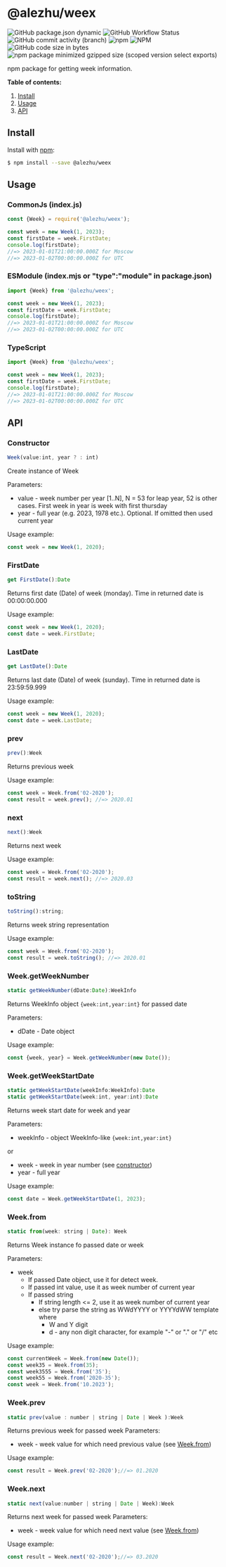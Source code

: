 # @alezhu/weex
![GitHub package.json dynamic](https://img.shields.io/github/package-json/v/alezhu/weex)
![GitHub Workflow Status](https://img.shields.io/github/actions/workflow/status/alezhu/weex/build_and_test.js.yml)
![GitHub commit activity (branch)](https://img.shields.io/github/commit-activity/w/alezhu/weex)
![npm](https://img.shields.io/npm/dt/%40alezhu/weex)
![NPM](https://img.shields.io/npm/l/%40alezhu%2Fweex)
![GitHub code size in bytes](https://img.shields.io/github/languages/code-size/alezhu/weex)
![npm package minimized gzipped size (scoped version select exports)](https://img.shields.io/bundlejs/size/%40alezhu/weex)

npm package for getting week information.

**Table of contents:**

1. [Install](#install)
2. [Usage](#usage)
3. [API](#api)

Install
-------
Install with [npm](https://www.npmjs.com/):
```sh
$ npm install --save @alezhu/weex
```

Usage
-----
### CommonJs (index.js)
```js
const {Week} = require('@alezhu/weex');

const week = new Week(1, 2023);
const firstDate = week.FirstDate;
console.log(firstDate);
//=> 2023-01-01T21:00:00.000Z for Moscow
//=> 2023-01-02T00:00:00.000Z for UTC
```

### ESModule (index.mjs or "type":"module" in package.json)
```js
import {Week} from '@alezhu/weex';

const week = new Week(1, 2023);
const firstDate = week.FirstDate;
console.log(firstDate);
//=> 2023-01-01T21:00:00.000Z for Moscow
//=> 2023-01-02T00:00:00.000Z for UTC
```

### TypeScript
```ts
import {Week} from '@alezhu/weex';

const week = new Week(1, 2023);
const firstDate = week.FirstDate;
console.log(firstDate);
//=> 2023-01-01T21:00:00.000Z for Moscow
//=> 2023-01-02T00:00:00.000Z for UTC
```

API
---

### Constructor
```js
Week(value:int, year ? : int)
```

Create instance of Week

Parameters:
- value - week number per year [1..N], N = 53 for leap year, 52 is other cases. First week in year is week with first
  thursday
- year - full year (e.g. 2023, 1978 etc.). Optional. If omitted then used current year

Usage example:
```js
const week = new Week(1, 2020);
```

### FirstDate
```js
get FirstDate():Date
```

Returns first date (Date) of week (monday). Time in returned date is 00:00:00.000

Usage example:
```js
const week = new Week(1, 2020);
const date = week.FirstDate;
```

### LastDate
```js
get LastDate():Date
```

Returns last date (Date) of week (sunday). Time in returned date is 23:59:59.999

Usage example:
```js
const week = new Week(1, 2020);
const date = week.LastDate;
```

### prev
```js
prev():Week
```

Returns previous week

Usage example:
```js
const week = Week.from('02-2020');
const result = week.prev(); //=> 2020.01
```

### next
```js
next():Week
```

Returns next week

Usage example:
```js
const week = Week.from('02-2020');
const result = week.next(); //=> 2020.03
```

### toString
```js
toString():string;
```

Returns week string representation

Usage example:
```js
const week = Week.from('02-2020');
const result = week.toString(); //=> 2020.01
```

### Week.getWeekNumber
```js
static getWeekNumber(dDate:Date):WeekInfo
```

Returns WeekInfo object ``{week:int,year:int}`` for passed date

Parameters:
- dDate - Date object

Usage example:
```js
const {week, year} = Week.getWeekNumber(new Date());
```

### Week.getWeekStartDate

```js
static getWeekStartDate(weekInfo:WeekInfo):Date
static getWeekStartDate(week:int, year:int):Date
```

Returns week start date for week and year

Parameters:
- weekInfo - object WeekInfo-like ``{week:int,year:int}``

or
- week - week in year number (see [constructor](#constructor))
- year - full year

Usage example:
```js
const date = Week.getWeekStartDate(1, 2023);
```

### Week.from
```js
static from(week: string | Date): Week
```

Returns Week instance fo passed date or week

Parameters:
- week
    - If passed Date object, use it for detect week.
    - If passed int value, use it as week number of current year
    - If passed string
        - If string length <= 2, use it as week number of current year
        - else try parse the string as WWdYYYY or YYYYdWW template where
            - W and Y digit
            - d - any non digit character, for example "-" or "." or "/" etc

Usage example:
```js
const currentWeek = Week.from(new Date());
const week35 = Week.from(35);
const week3555 = Week.from('35');
const week55 = Week.from('2020-35');
const week = Week.from('10.2023');
```

### Week.prev
```js
static prev(value : number | string | Date | Week ):Week
```

Returns previous week for passed week
Parameters:
- week - week value for which need previous value (see [Week.from](#Week.from))

Usage example:
```js
const result = Week.prev('02-2020');//=> 01.2020
```

### Week.next
```js 
static next(value:number | string | Date | Week):Week
```

Returns next week for passed week
Parameters:
- week - week value for which need next value (see [Week.from](#Week.from))

Usage example:
```js
const result = Week.next('02-2020');//=> 03.2020
```

